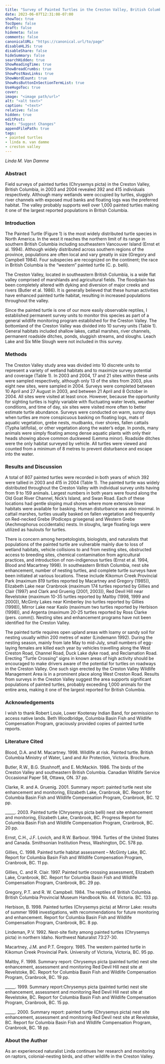 ```yaml
---
title: "Survey of Painted Turtles in the Creston Valley, British Columbia, in 2003 and 2004"
date: 2023-06-07T12:31:08-07:00
showToc: true
TocOpen: false
draft: false
hidemeta: false
comments: false
canonicalURL: "https://canonical.url/to/page"
disableHLJS: true 
disableShare: false
hideSummary: false
searchHidden: true
ShowReadingTime: true
ShowBreadCrumbs: true
ShowPostNavLinks: true
ShowWordCount: true
ShowRssButtonInSectionTermList: true
UseHugoToc: true
cover:
image: "<image path/url>" 
alt: "<alt text>" 
caption: "<text>" 
relative: false
hidden: true
editPost:
Text: "Suggest Changes" 
appendFilePath: true
tags:
- painted turtles
- linda m. van damme
- creston valley
---
```


*Linda M. Van Damme*

### Abstract

Field surveys of painted turtles (Chrysemys picta) in the Creston Valley, British Columbia, in 2003 and 2004 revealed 392 and 415 individuals respectively. Although many wetlands were occupied by turtles, sluggish river channels with exposed mud banks and floating logs was the preferred habitat. The valley probably supports well over 1,000 painted turtles making it one of the largest reported populations in British Columbia.

### Introduction

The Painted Turtle (Figure 1) is the most widely distributed turtle species in North America. In the west it reaches the northern limit of its range in southern British Columbia including southeastern Vancouver Island (Ernst et al. 1994). Although widely distributed across southern regions of the province, populations are often local and vary greatly in size (Gregory and Campbell 1984). Four subspecies are recognized on the continent; the race in British Columbia is the “western” painted turtle (C. p. belli).

The Creston Valley, located in southeastern British Columbia, is a wide flat valley comprised of marshlands and agricultural fields. The floodplain has been completely altered with dyking and diversion of major creeks and rivers (Butler et al. 1986). It is generally believed that these human activities have enhanced painted turtle habitat, resulting in increased populations throughout the valley.

Since the painted turtle is one of our more easily observable reptiles, I established permanent survey units to monitor this species as part of a general wildlife monitoring program established for the Creston Valley. The bottomland of the Creston Valley was divided into 10 survey units (Table 1). General habitats included shallow lakes, cattail marshes, river channels, permanent roadside ditches, ponds, sluggish streams, and sloughs. Leach Lake and Six Mile Slough were not included in this survey.

### Methods

The Creston Valley study area was divided into 10 discrete units to represent a variety of wetland habitats and to maximize survey potential and coverage (Table 1). In 2003 and 2004, 17 and 21 sites within these units were sampled respectively, although only 13 of the sites from 2003, plus eight new sites, were sampled in 2004. Surveys were completed between 10 April and 27 August in 2003, and between 21 April and 8 October in 2004. All sites were visited at least once. However, because the opportunity for sighting turtles is highly variable with fluctuating water levels, weather conditions, and time of day, six sites were visited more often to better estimate turtle abundance. Surveys were conducted on warm, sunny days when turtles are more conspicuous basking on floating logs, mats of aquatic vegetation, grebe nests, mudbanks, river shores, fallen cattails (Typha latifolia), or other vegetation along the water’s edge. In ponds, many animals were simply floating  among dense aquatic plants with only their heads showing above common duckweed (Lemma minor). Roadside ditches were the only habitat surveyed by vehicle. All turtles were viewed and counted from a minimum of 8 metres to prevent disturbance and escape into the water.

### Results and Discussion

A total of 807 painted turtles were recorded in both years of which 392 were tallied in 2003 and 415 in 2004 (Table 1). The painted turtle was widely distributed throughout the Creston Valley with individual survey units having from 9 to 159 animals. Largest numbers in both years were found along the Old Goat River Channel, Nick’s Island, and Swan Road. Each of these locations had gentle sloping mud shores where more extensive linear habitats were available for basking. Human disturbance was also minimal. In cattail marshes, turtles usually basked on fallen vegetation and frequently on Red-necked Grebe (Podiceps grisegena) and Western Grebe (Aechmophorus occidentalis) nests. In sloughs, large floating logs were utilized as haulouts for turtles.

There is concern among herpetologists, biologists, and naturalists that populations of the painted turtle are vulnerable mainly due to loss of wetland habitats, vehicle collisions to and from nesting sites, obstructed access to breeding sites, chemical contamination from agricultural practices, and introduction of non-indigenous turtles (Ernst et al. 1994, Blood and Macartney 1998). In southeastern British Columbia, nest site enhancement, number of nesting turtles, and complete turtle surveys have been initiated at various locations. These include Kikomun Creek Provincial Park (maximum 819 turtles reported by Macartney and Gregory (1985)), Elizabeth Lake near Cranbrook (maximum 174 turtles reported by Gillies and Clair (1997) and Clark and Gruenig (2001, 2003)), Red Devil Hill near Revelstoke (maximum 10-35 turtles reported by Maltby (1998, 1999 and 2000)), McGinty Lakes near Kimberley (no turtles reported by Gillies (1998)), Mirror Lake near Kaslo (maximum two turtles reported by Herbison (1998)), and Argenta (maximum 20-25 turtles reported by Ross Clarke (pers. comm)). Nesting sites and enhancement programs have not been identified for the Creston Valley.

The painted turtle requires open upland areas with loamy or sandy soil for nesting usually within 200 metres of water (Lindemann 1992). During the nesting season, mainly from late May to mid-July, small numbers of egg-laying females are killed each year by vehicles travelling along the West Creston Road, Channel Road, Duck Lake dyke road, and Reclamation Road. Erecting “Turtle Crossing” signs in known areas of high activity should be encouraged to make drivers aware of the potential for turtles on roadways in the Creston Valley. One such sign erected by the Creston Valley Wildlife Management Area is in a prominent place along West Creston Road. Results from surveys in the Creston Valley suggest the area supports significant populations of painted turtles, probably exceeding 1,000 animals for the entire area, making it one of the largest reported for British Columbia.

### Acknowledgements

I wish to thank Robert Louie, Lower Kootenay Indian Band, for permission to access native lands. Beth Woodbridge, Columbia Basin Fish and Wildlife Compensation Program, graciously provided copies of painted turtle reports.

### Literature Cited

Blood, D.A. and M. Macartney. 1998. Wildlife at risk. Painted turtle. British Columbia Ministry of Water, Land and Air Protection, Victoria. Brochure.

Butler, R.W., B.G. Stushnoff, and E. McMackin. 1986. The birds of the Creston Valley and southeastern British Columbia. Canadian Wildlife Service Occasional Paper 58, Ottawa, ON. 37 pp.

Clarke, R. and A. Gruenig. 2001. Summary report: painted turtle nest site enhancement and monitoring, Elizabeth Lake, Cranbrook, BC. Report for Columbia Basin Fish and Wildlife Compensation Program, Cranbrook, BC. 12 pp.

_____. 2003. Painted turtle (Chrysemys picta belli) nest site enhancement and monitoring, Elizabeth Lake,  Cranbrook, BC. Progress Report for Columbia Basin Fish and Wildlife Compensation Program, Cranbrook, BC. 20 pp.

Ernst, C.H., J.F. Lovich, and R.W. Barbour. 1994. Turtles of the United States and Canada. Smithsonian Institution Press, Washington, DC. 578 pp.

Gillies, C. 1998. Painted turtle habitat assessment – McGinty Lake, BC. Report for Columbia Basin Fish and Wildlife Compensation Program, Cranbrook, BC. 11 pp.

Gillies, C. and R. Clair. 1997. Painted turtle crossing assessment, Elizabeth Lake, Cranbrook, BC. Report for Columbia Basin Fish and Wildlife Compensation Program, Cranbrook, BC. 29 pp.

Gregory, P.T. and R. W. Campbell. 1984. The reptiles of British Columbia. British Columbia Provincial Museum Handbook No. 44. Victoria. BC. 133 pp.

Herbison, B. 1998. Painted turtles (Chrysemys picta) at Mirror Lake: results of summer 1998 investigations, with recommendations for future monitoring and enhancement. Report for Columbia Basin Fish and Wildlife Compensation Program, Cranbrook, BC. 8 pp.

Lindeman, P.V. 1992. Nest-site fixity among painted turtles (Chrysemys picta) in northern Idaho. Northwest Naturalist 73:27-30.

Macartney, J.M. and P.T. Gregory. 1985. The western painted turtle in Kikomun Creek Provincial Park. University of Victoria, Victoria, BC. 95 pp.

Maltby, F. 1998. Summary report: Chrysemys picta (painted turtle) nest site enhancement, assessment and monitoring Red Devil Hill nest site at Revelstoke, BC. Report for Columbia Basin Fish and Wildlife Compensation Program, Cranbrook, BC. 19 pp.

_____. 1999. Summary report:Chrysemys picta (painted turtle) nest site enhancement, assessment and monitoring Red Devil Hill nest site at Revelstoke, BC. Report for Columbia Basin Fish and Wildlife Compensation Program, Cranbrook, BC. 15 pp.

_____. 2000. Summary report: painted turtle (Chrysemys picta) nest site enhancement, assessment and monitoring Red Devil nest site at Revelstoke, BC. Report for Columbia Basin Fish and Wildlife Compensation Program, Cranbrook, BC. 18 pp.

### About the Author

As an experienced naturalist Linda continues her research and monitoring on raptors, colonial-nesting birds, and other wildlife in the Creston Valley.

